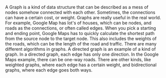 A Graph is a kind of data structure that can be described as a mess of nodes somehow connected with each other. Sometimes, the connections can have a certain cost,
or weight. Graphs are really useful in the real world. For example, Google Map has lot's of houses, which can be nodes, and roads as the connections, or often
called edges. When you pick a starting and ending point, Google Maps has to quickly calculate the shortest path from the source node to the target node. This also
includes the weights of the roads, which can be the length of the road and traffic. There are many different algorithms in graphs. A directed graph is an example of
a kind of graph. In a directed graph, each edge has only one direction. In the Google Maps example, there can be one-way roads. There are other kinds, like weighted
graphs, where each edge has a certain weight, and bidirectional graphs, where each edge goes both ways.